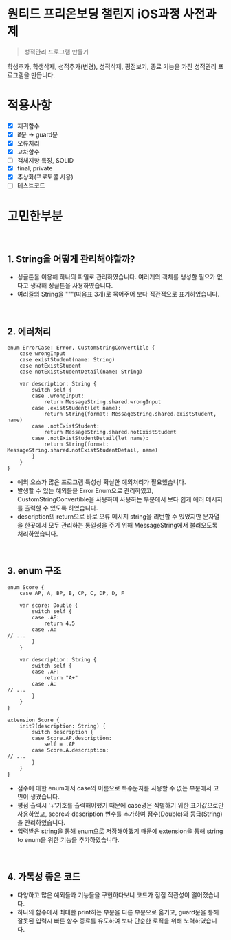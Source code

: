 # 원티드 프리온보딩 챌린지 iOS과정 사전과제
> 성적관리 프로그램 만들기

학생추가, 학생삭제, 성적추가(변경), 성적삭제, 평점보기, 종료 기능을 가진 성적관리 프로그램을 만듭니다.

# 적용사항
- [x] 재귀함수
- [x] if문 → guard문
- [x] 오류처리
- [x] 고차함수
- [ ] 객체지향 특징, SOLID
- [x] final, private
- [x] 추상화(프로토콜 사용)
- [ ] 테스트코드

# 고민한부분

</br>

## 1. String을 어떻게 관리해야할까?
- 싱글톤을 이용해 하나의 파일로 관리하였습니다. 여러개의 객체를 생성할 필요가 없다고 생각해 싱글톤을 사용하였습니다.
- 여러줄의 String을 """(따옴표 3개)로 묶어주어 보다 직관적으로 표기하였습니다.

</br>

## 2. 에러처리
```
enum ErrorCase: Error, CustomStringConvertible {
    case wrongInput
    case existStudent(name: String)
    case notExistStudent
    case notExistStudentDetail(name: String)
    
    var description: String {
        switch self {
        case .wrongInput:
            return MessageString.shared.wrongInput
        case .existStudent(let name):
            return String(format: MessageString.shared.existStudent, name)
        case .notExistStudent:
            return MessageString.shared.notExistStudent
        case .notExistStudentDetail(let name):
            return String(format: MessageString.shared.notExistStudentDetail, name)
        }
    }
}
```
- 예외 요소가 많은 프로그램 특성상 확실한 예외처리가 필요했습니다.
- 발생할 수 있는 예외들을 Error Enum으로 관리하였고, CustomStringConvertible을 사용하여 사용하는 부분에서 보다 쉽게 에러 메시지를 출력할 수 있도록 하였습니다.
- description의 return으로 바로 오류 메시지 string을 리턴할 수 있었지만 문자열을 한곳에서 모두 관리하는 통일성을 주기 위해 MessageString에서 불러오도록 처리하였습니다.

</br>

## 3. enum 구조
```
enum Score {
    case AP, A, BP, B, CP, C, DP, D, F

    var score: Double {
        switch self {
        case .AP:
            return 4.5
        case .A:
// ...
        }
    }

    var description: String {
        switch self {
        case .AP:
            return "A+"
        case .A:
// ...
        }
    }
}

extension Score {
    init?(description: String) {
        switch description {
        case Score.AP.description:
            self = .AP
        case Score.A.description:
// ...
        }
    }
}
```
- 점수에 대한 enum에서 case의 이름으로 특수문자를 사용할 수 없는 부분에서 고민이 생겼습니다.
- 평점 출력시 '+'기호를 출력해야했기 때문에 case명은 식별하기 위한 표기값으로만 사용하였고, score과 description 변수를 추가하여 점수(Double)와 등급(String)을 관리하였습니다.
- 입력받은 string을 통해 enum으로 저장해야했기 때문에 extension을 통해 string to enum을 위한 기능을 추가하였습니다.

</br>

## 4. 가독성 좋은 코드
- 다양하고 많은 예외들과 기능들을 구현하다보니 코드가 점점 직관성이 떨어졌습니다.
- 하나의 함수에서 최대한 print하는 부분을 다른 부분으로 옮기고, guard문을 통해 잘못된 입력시 빠른 함수 종료를 유도하여 보다 단순한 로직을 위해 노력하였습니다.

